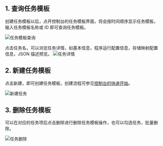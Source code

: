 ## 1. 查询任务模板
创建任务模板以后，点开控制台的任务模板界面，将会按时间顺序显示任务模板，输入任务模板名称或 ID 即可查询任务模板。

![任务模板查询](https://mc.qcloudimg.com/static/img/0db7a4c9cfa7906045ff7bc7756de8e4/image.jpg)

点击任务名，可以浏览任务详情，如基本信息，程序运行配置信息，存储映射配置信息，JSON 描述预览。
![任务详情](https://mc.qcloudimg.com/static/img/6c0efa0903014a65c7a862a90336fc0f/image.jpg)

## 2. 新建任务模板
点击新建，即可创建任务模板，创建流程可参见[控制台的快速开始](//cloud.tencent.com/document/product/599/10523?!preview&lang=cn)。

![新建任务](https://mc.qcloudimg.com/static/img/df69a02f188bc101b2f758170a1e8477/image.jpg)

## 3. 删除任务模板
可以在对应的任务项后点击删除进行删除任务模板操作，也可以勾选任务，批量删除。

![任务删除](https://mc.qcloudimg.com/static/img/2c9b91b01709797a3d7dc35ecee73194/image.jpg)